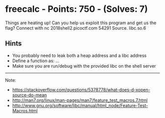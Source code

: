 # freecalc - Points: 750 - (Solves: 7)

Things are heating up!
Can you help us exploit this program and get us the flag?
Connect with nc 2018shell2.picoctf.com 54291
Source.
libc.so.6

[1]: https://2018shell2.picoctf.com/static/ee1bc4f1a4b1d9d41c7851174c401b06/calc
[2]: https://2018shell2.picoctf.com/static/ee1bc4f1a4b1d9d41c7851174c401b06/calc.c
[3]: https://2018shell2.picoctf.com/static/ee1bc4f1a4b1d9d41c7851174c401b06/libc.so.6

## Hints

- You probably need to leak both a heap address and a libc address
- Define a function as: ...
- Make sure you are run/debug with the provided libc on the shell server

---

Note:
- https://stackoverflow.com/questions/5378778/what-does-d-xopen-source-do-mean
- http://man7.org/linux/man-pages/man7/feature_test_macros.7.html
- http://www.gnu.org/software/libc/manual/html_node/Feature-Test-Macros.html

```sh

```

